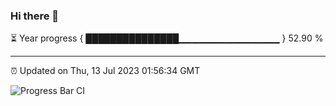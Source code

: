 ### Hi there 👋

⏳ Year progress { ███████████████▁▁▁▁▁▁▁▁▁▁▁▁▁▁▁ } 52.90 %

---

⏰ Updated on Thu, 13 Jul 2023 01:56:34 GMT

![Progress Bar CI](https://github.com/ZhaoGui/ZhaoGui/workflows/Progress%20Bar%20CI/badge.svg)
